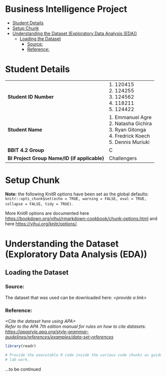 Business Intelligence Project
================
<Specify your name here>
<Specify the date when you submitted the lab>

- [Student Details](#student-details)
- [Setup Chunk](#setup-chunk)
- [Understanding the Dataset (Exploratory Data Analysis
  (EDA))](#understanding-the-dataset-exploratory-data-analysis-eda)
  - [Loading the Dataset](#loading-the-dataset)
    - [Source:](#source)
    - [Reference:](#reference)

# Student Details

|                                              |                                                                                                              |
|----------------------------------------------|--------------------------------------------------------------------------------------------------------------|
| **Student ID Number**                        | 1\. 120415 <br> 2. 124255 <br> 3. 124562 <br> 4. 118211 <br> 5. 124422                                       |
| **Student Name**                             | 1\. Emmanuel Agre <br> 2. Natasha Gichira <br> 3. Ryan Gitonga <br> 4. Fredrick Koech <br> 5. Dennis Muriuki |
| **BBIT 4.2 Group**                           | C                                                                                                            |
| **BI Project Group Name/ID (if applicable)** | Challengers                                                                                                  |

# Setup Chunk

**Note:** the following KnitR options have been set as the global
defaults: <BR>
`knitr::opts_chunk$set(echo = TRUE, warning = FALSE, eval = TRUE, collapse = FALSE, tidy = TRUE)`.

More KnitR options are documented here
<https://bookdown.org/yihui/rmarkdown-cookbook/chunk-options.html> and
here <https://yihui.org/knitr/options/>.

# Understanding the Dataset (Exploratory Data Analysis (EDA))

## Loading the Dataset

### Source:

The dataset that was used can be downloaded here: *\<provide a link\>*

### Reference:

*\<Cite the dataset here using APA\>  
Refer to the APA 7th edition manual for rules on how to cite datasets:
<https://apastyle.apa.org/style-grammar-guidelines/references/examples/data-set-references>*

``` r
library(readr)

# Provide the executable R code inside the various code chunks as guided by the
# lab work.
```

…to be continued
